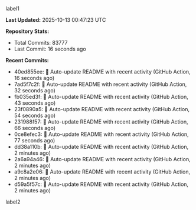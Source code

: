 
label1 
<!-- ACTIVITY_START -->
**Last Updated:** 2025-10-13 00:47:23 UTC

**Repository Stats:**
- Total Commits: 83777
- Last Commit: 16 seconds ago

**Recent Commits:**
- 40ed855ee: 🤖 Auto-update README with recent activity (GitHub Action, 16 seconds ago)
- 7ad5f7c2f: 🤖 Auto-update README with recent activity (GitHub Action, 32 seconds ago)
- fb035ed3f: 🤖 Auto-update README with recent activity (GitHub Action, 43 seconds ago)
- 23f0890a5: 🤖 Auto-update README with recent activity (GitHub Action, 54 seconds ago)
- 231988f57: 🤖 Auto-update README with recent activity (GitHub Action, 66 seconds ago)
- 0ce8efec3: 🤖 Auto-update README with recent activity (GitHub Action, 77 seconds ago)
- dd38a110b: 🤖 Auto-update README with recent activity (GitHub Action, 2 minutes ago)
- 2a6a94a46: 🤖 Auto-update README with recent activity (GitHub Action, 2 minutes ago)
- a9c8a2e06: 🤖 Auto-update README with recent activity (GitHub Action, 2 minutes ago)
- d59a5f57c: 🤖 Auto-update README with recent activity (GitHub Action, 2 minutes ago)
<!-- ACTIVITY_END -->

label2
